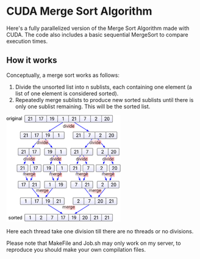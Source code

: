 # CUDA Merge Sort Algorithm

Here's a fully parallelized version of the Merge Sort Algorithm made with CUDA. The code also includes a basic sequential MergeSort to compare execution times.

## How it works

Conceptually, a merge sort works as follows:

  1. Divide the unsorted list into n sublists, each containing one element (a list of one element is considered sorted).
  2. Repeatedly merge sublists to produce new sorted sublists until there is only one sublist remaining. This will be the sorted list.

<img src="img/merge-2.png" alt="Merge Sort Operations" width="300"/>

Here each thread take one division till there are no threads or no divisions.

Please note that MakeFile and Job.sh may only work on my server, to reproduce you should make your own compilation files.

